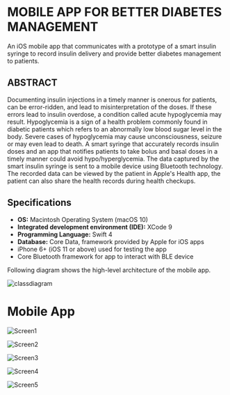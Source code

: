 # MOBILE APP FOR BETTER DIABETES MANAGEMENT

An iOS mobile app that communicates with a prototype of a smart insulin syringe to record insulin delivery and provide better diabetes management to patients.

## ABSTRACT
Documenting insulin injections in a timely manner is onerous for patients, can be error-ridden, and lead to misinterpretation of the doses. If these errors lead to insulin overdose, a condition called acute hypoglycemia may result. Hypoglycemia is a sign of a health problem commonly found in diabetic patients which refers to an abnormally low blood sugar level in the body. Severe cases of hypoglycemia may cause unconsciousness, seizure or may even lead to death. A smart syringe that accurately records insulin doses and an app that notifies patients to take bolus and basal doses in a timely manner could avoid hypo/hyperglycemia. The data captured by the smart insulin syringe is sent to a mobile device using Bluetooth technology. The recorded data can be viewed by the patient in Apple's Health app, the patient can also share the health records during health checkups.

## Specifications

* **OS:** Macintosh Operating System (macOS 10)
* **Integrated development environment (IDE):** XCode 9
* **Programming Language:** Swift 4
* **Database:** Core Data, framework provided by Apple for iOS apps
* iPhone 6+ (iOS 11 or above) used for testing the app
* Core Bluetooth framework for app to interact with BLE device

Following diagram shows the high-level architecture of the mobile app.

![classdiagram](https://github.com/DasRaseswari/Mobile-App-for-better-Diabetes-Management/blob/master/media/Passenger.png "Class Diagram")

# Mobile App

![Screen1](https://github.com/DasRaseswari/Mobile-App-for-better-Diabetes-Management/blob/master/app/Screen1.png "Mobile App")

![Screen2](https://github.com/DasRaseswari/Mobile-App-for-better-Diabetes-Management/blob/master/app/Screen2.png "Mobile App")

![Screen3](https://github.com/DasRaseswari/Mobile-App-for-better-Diabetes-Management/blob/master/app/Screen3.png "Mobile App")

![Screen4](https://github.com/DasRaseswari/Mobile-App-for-better-Diabetes-Management/blob/master/app/Screen4.png "Mobile App")

![Screen5](https://github.com/DasRaseswari/Mobile-App-for-better-Diabetes-Management/blob/master/app/Screen5.png "Mobile App")
    
